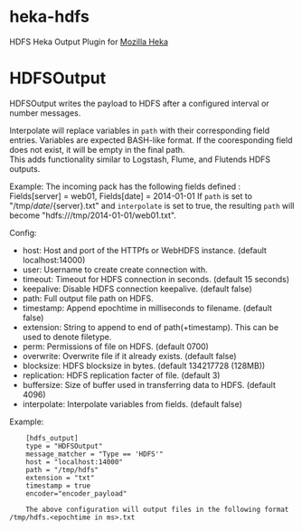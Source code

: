 heka-hdfs
=========
HDFS Heka Output Plugin for [Mozilla Heka](http://hekad.readthedocs.org/)

HDFSOutput
==========
HDFSOutput writes the payload to HDFS after a configured interval or number messages.

Interpolate will replace variables in `path` with their corresponding field entries.  Variables are expected BASH-like format.  If the cooresponding field does not exist, it will be empty in the final path.  
This adds functionality similar to Logstash, Flume, and Flutends HDFS outputs.  

Example:
       The incoming pack has the following fields defined : Fields[server] = web01, Fields[date] = 2014-01-01
       If `path` is set to "/tmp/${date}/${server}.txt" and `interpolate` is set to true, the resulting `path` will become "hdfs:///tmp/2014-01-01/web01.txt".

Config:
- host: Host and port of the HTTPfs or WebHDFS instance. (default localhost:14000)
- user: Username to create create connection with.
- timeout: Timeout for HDFS connection in seconds. (default 15 seconds)
- keepalive: Disable HDFS connection keepalive. (default false)
- path: Full output file path on HDFS.  
- timestamp: Append epochtime in milliseconds to filename. (default false)
- extension: String to append to end of path(+timestamp).  This can be used to denote filetype.  
- perm: Permissions of file on HDFS. (default 0700)
- overwrite: Overwrite file if it already exists. (default false)
- blocksize: HDFS blocksize in bytes. (default 134217728 (128MB))
- replication: HDFS replication facter of file. (default 3)
- buffersize: Size of buffer used in transferring data to HDFS. (default 4096)
- interpolate: Interpolate variables from fields.  (default false)

Example:

        [hdfs_output]
        type = "HDFSOutput"
        message_matcher = "Type == 'HDFS'"
        host = "localhost:14000"
        path = "/tmp/hdfs"
        extension = "txt"
        timestamp = true
        encoder="encoder_payload"

        The above configuration will output files in the following format /tmp/hdfs.<epochtime in ms>.txt
